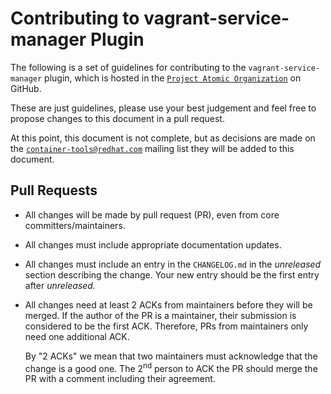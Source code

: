 # Contributing to vagrant-service-manager Plugin

The following is a set of guidelines for contributing to the
`vagrant-service-manager` plugin, which is hosted in the [`Project Atomic
Organization`](https://github.com/projectatomic) on GitHub.

These are just guidelines, please use your best judgement and feel free
to propose changes to this document in a pull request.

At this point, this document is not complete, but as decisions are made on the
[`container-tools@redhat.com`](https://www.redhat.com/mailman/listinfo/container-tools)
mailing list they will be added to this document.

## Pull Requests

* All changes will be made by pull request (PR), even from core
  committers/maintainers.

* All changes must include appropriate documentation updates.

* All changes must include an entry in the `CHANGELOG.md` in the
  *unreleased* section describing the change.  Your new entry should be
  the first entry after *unreleased.*

* All changes need at least 2 ACKs from maintainers before they will be merged. If
  the author of the PR is a maintainer, their submission is considered
  to be the first ACK.  Therefore, PRs from maintainers only need one
  additional ACK.

  By "2 ACKs" we mean that two maintainers must acknowledge that the change
  is a good one. The 2<sup>nd</sup> person to ACK the PR should merge the PR with
  a comment including their agreement.

